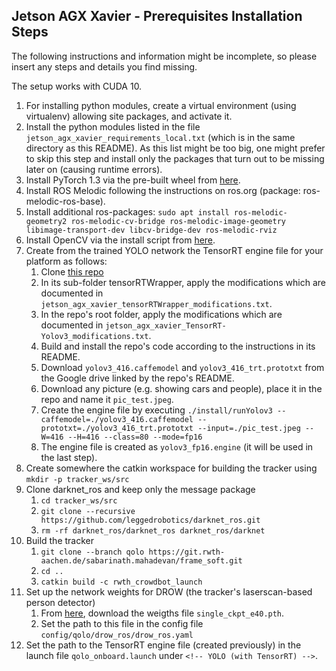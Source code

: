 ## Jetson AGX Xavier - Prerequisites Installation Steps

The following instructions and information might be incomplete, so please insert any steps and details you find missing.

The setup works with CUDA 10.

1. For installing python modules, create a virtual environment (using virtualenv) allowing site packages, and activate it.
1. Install the python modules listed in the file ``jetson_agx_xavier_requirements_local.txt`` (which is in the same directory as this README). As this list might be too big, one might prefer to skip this step and install only the packages that turn out to be missing later on (causing runtime errors).
1. Install PyTorch 1.3 via the pre-built wheel from [here](https://devtalk.nvidia.com/default/topic/1049071/jetson-nano/pytorch-for-jetson-nano/).
1. Install ROS Melodic following the instructions on ros.org (package: ros-melodic-ros-base).
1. Install additional ros-packages: ``sudo apt install ros-melodic-geometry2 ros-melodic-cv-bridge ros-melodic-image-geometry libimage-transport-dev libcv-bridge-dev ros-melodic-rviz``
1. Install OpenCV via the install script from [here](https://github.com/mdegans/nano_build_opencv).
1. Create from the trained YOLO network the TensorRT engine file for your platform as follows:
	1. Clone [this repo](https://github.com/lewes6369/TensorRT-Yolov3)
	1. In its sub-folder tensorRTWrapper, apply the modifications which are documented in ``jetson_agx_xavier_tensorRTWrapper_modifications.txt``.
	1. In the repo's root folder, apply the modifications which are documented in ``jetson_agx_xavier_TensorRT-Yolov3_modifications.txt``.
	1. Build and install the repo's code according to the instructions in its README.
	1. Download ``yolov3_416.caffemodel`` and ``yolov3_416_trt.prototxt`` from the Google drive linked by the repo's README.
	1. Download any picture (e.g. showing cars and people), place it in the repo and name it ``pic_test.jpeg``.
	1. Create the engine file by executing ``./install/runYolov3 --caffemodel=./yolov3_416.caffemodel --prototxt=./yolov3_416_trt.prototxt --input=./pic_test.jpeg --W=416 --H=416 --class=80 --mode=fp16``
	1. The engine file is created as ``yolov3_fp16.engine`` (it will be used in the last step).
1. Create somewhere the catkin workspace for building the tracker using ``mkdir -p tracker_ws/src``
1. Clone darknet_ros and keep only the message package
	1. ``cd tracker_ws/src``
	1. ``git clone --recursive https://github.com/leggedrobotics/darknet_ros.git``
	1. ``rm -rf darknet_ros/darknet_ros darknet_ros/darknet``
1. Build the tracker
	1. ``git clone --branch qolo https://git.rwth-aachen.de/sabarinath.mahadevan/frame_soft.git``
	1. ``cd ..``
	1. ``catkin build -c rwth_crowdbot_launch``
1. Set up the network weights for DROW (the tracker's laserscan-based person detector)
	1. From [here](https://drive.google.com/drive/u/0/folders/1jHisLdOQ8bMnYWE-Dwji60ngIpK_seX8), download the weigths file ``single_ckpt_e40.pth``.
	1. Set the path to this file in the config file ``config/qolo/drow_ros/drow_ros.yaml``
1. Set the path to the TensorRT engine file (created previously) in the launch file ``qolo_onboard.launch`` under ``<!-- YOLO (with TensorRT) -->``.
